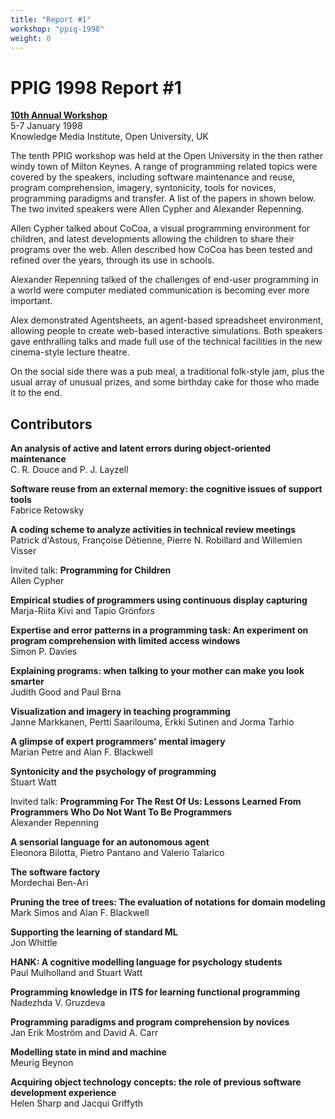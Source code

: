 ```yaml
---
title: "Report #1" 
workshop: "ppig-1998"
weight: 0
---
```


PPIG 1998 Report #1
===================

**[10th Annual Workshop](/node/104)**  
5-7 January 1998  
Knowledge Media Institute, Open University, UK

The tenth PPIG workshop was held at the Open University in the then rather windy town of Milton Keynes. A range of programming related topics were covered by the speakers, including software maintenance and reuse, program comprehension, imagery, syntonicity, tools for novices, programming paradigms and transfer. A list of the papers in shown below. The two invited speakers were Allen Cypher and Alexander Repenning.

Allen Cypher talked about CoCoa, a visual programming environment for children, and latest developments allowing the children to share their programs over the web. Allen described how CoCoa has been tested and refined over the years, through its use in schools.

Alexander Repenning talked of the challenges of end-user programming in a world were computer mediated communication is becoming ever more important.

Alex demonstrated Agentsheets, an agent-based spreadsheet environment, allowing people to create web-based interactive simulations. Both speakers gave enthralling talks and made full use of the technical facilities in the new cinema-style lecture theatre.

On the social side there was a pub meal, a traditional folk-style jam, plus the usual array of unusual prizes, and some birthday cake for those who made it to the end.

Contributors
------------

**An analysis of active and latent errors during object-oriented maintenance**  
C. R. Douce and P. J. Layzell

**Software reuse from an external memory: the cognitive issues of support tools**  
Fabrice Retowsky

**A coding scheme to analyze activities in technical review meetings**  
Patrick d'Astous, Françoise Détienne, Pierre N. Robillard and Willemien Visser

Invited talk: **Programming for Children**  
Allen Cypher

**Empirical studies of programmers using continuous display capturing**  
Marja-Riita Kivi and Tapio Grönfors

**Expertise and error patterns in a programming task: An experiment on program comprehension with limited access windows**  
Simon P. Davies

**Explaining programs: when talking to your mother can make you look smarter**  
Judith Good and Paul Brna

**Visualization and imagery in teaching programming**  
Janne Markkanen, Pertti Saarilouma, Erkki Sutinen and Jorma Tarhio

**A glimpse of expert programmers' mental imagery**  
Marian Petre and Alan F. Blackwell

**Syntonicity and the psychology of programming**  
Stuart Watt

Invited talk: **Programming For The Rest Of Us: Lessons Learned From Programmers Who Do Not Want To Be Programmers**  
Alexander Repenning

**A sensorial language for an autonomous agent**  
Eleonora Bilotta, Pietro Pantano and Valerio Talarico

**The software factory**  
Mordechai Ben-Ari

**Pruning the tree of trees: The evaluation of notations for domain modeling**  
Mark Simos and Alan F. Blackwell

**Supporting the learning of standard ML**  
Jon Whittle

**HANK: A cognitive modelling language for psychology students**  
Paul Mulholland and Stuart Watt

**Programming knowledge in ITS for learning functional programming**  
Nadezhda V. Gruzdeva

**Programming paradigms and program comprehension by novices**  
Jan Erik Moström and David A. Carr

**Modelling state in mind and machine**  
Meurig Beynon

**Acquiring object technology concepts: the role of previous software development experience**  
Helen Sharp and Jacqui Griffyth
